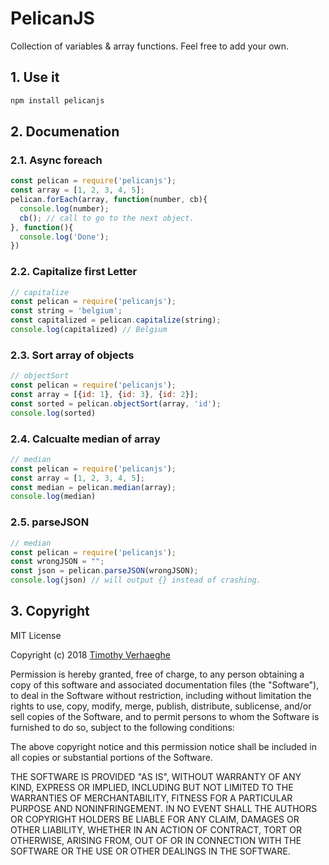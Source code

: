 # PelicanJS
Collection of variables &amp; array functions. Feel free to add your own.

## 1. Use it
```bash
npm install pelicanjs
```

## 2. Documenation
### 2.1. Async foreach
```js
const pelican = require('pelicanjs');
const array = [1, 2, 3, 4, 5];
pelican.forEach(array, function(number, cb){
  console.log(number);
  cb(); // call to go to the next object.
}, function(){
  console.log('Done');
})
```

### 2.2. Capitalize first Letter
```js
// capitalize
const pelican = require('pelicanjs');
const string = 'belgium';
const capitalized = pelican.capitalize(string);
console.log(capitalized) // Belgium
```

### 2.3. Sort array of objects
```js
// objectSort
const pelican = require('pelicanjs');
const array = [{id: 1}, {id: 3}, {id: 2}];
const sorted = pelican.objectSort(array, 'id');
console.log(sorted)
```

### 2.4. Calcualte median of array
```js
// median
const pelican = require('pelicanjs');
const array = [1, 2, 3, 4, 5];
const median = pelican.median(array);
console.log(median)
```

### 2.5. parseJSON
```js
// median
const pelican = require('pelicanjs');
const wrongJSON = "";
const json = pelican.parseJSON(wrongJSON);
console.log(json) // will output {} instead of crashing.
```

## 3. Copyright
MIT License

Copyright (c) 2018 [Timothy Verhaeghe](https://github.com/timothyverhaeghe)

Permission is hereby granted, free of charge, to any person obtaining a copy
of this software and associated documentation files (the "Software"), to deal
in the Software without restriction, including without limitation the rights
to use, copy, modify, merge, publish, distribute, sublicense, and/or sell
copies of the Software, and to permit persons to whom the Software is
furnished to do so, subject to the following conditions:

The above copyright notice and this permission notice shall be included in all
copies or substantial portions of the Software.

THE SOFTWARE IS PROVIDED "AS IS", WITHOUT WARRANTY OF ANY KIND, EXPRESS OR
IMPLIED, INCLUDING BUT NOT LIMITED TO THE WARRANTIES OF MERCHANTABILITY,
FITNESS FOR A PARTICULAR PURPOSE AND NONINFRINGEMENT. IN NO EVENT SHALL THE
AUTHORS OR COPYRIGHT HOLDERS BE LIABLE FOR ANY CLAIM, DAMAGES OR OTHER
LIABILITY, WHETHER IN AN ACTION OF CONTRACT, TORT OR OTHERWISE, ARISING FROM,
OUT OF OR IN CONNECTION WITH THE SOFTWARE OR THE USE OR OTHER DEALINGS IN THE
SOFTWARE.
